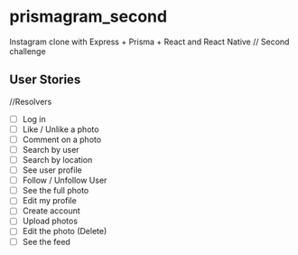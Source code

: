 # prismagram_second

Instagram clone with Express + Prisma + React and React Native // Second challenge

## User Stories
//Resolvers
-[ ] Log in
-[ ] Like / Unlike a photo
-[ ] Comment on a photo
-[ ] Search by user 
-[ ] Search by location
-[ ] See user profile
-[ ] Follow / Unfollow User
-[ ] See the full photo 
-[ ] Edit my profile
-[ ] Create account
-[ ] Upload photos
-[ ] Edit the photo (Delete)
-[ ] See the feed